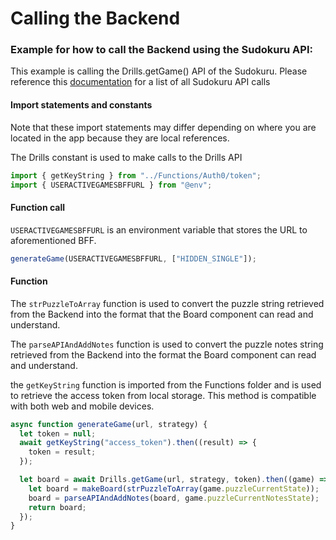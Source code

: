 # Calling the Backend

### Example for how to call the Backend using the Sudokuru API:

This example is calling the Drills.getGame() API of the Sudokuru.
Please reference this [documentation](https://github.com/SudoKuru/Sudokuru) for a list of all Sudokuru API calls

#### Import statements and constants

Note that these import statements may differ depending on where you are located in the app
because they are local references.

The Drills constant is used to make calls to the Drills API

```typescript
import { getKeyString } from "../Functions/Auth0/token";
import { USERACTIVEGAMESBFFURL } from "@env";
```

#### Function call

`USERACTIVEGAMESBFFURL` is an environment variable that stores the URL to aforementioned BFF.

```javascript
generateGame(USERACTIVEGAMESBFFURL, ["HIDDEN_SINGLE"]);
```

#### Function

The `strPuzzleToArray` function is used to convert the puzzle string retrieved from the Backend into
the format that the Board component can read and understand.

The `parseAPIAndAddNotes` function is used to convert the puzzle notes string retrieved from the Backend into
the format the Board component can read and understand.

the `getKeyString` function is imported from the Functions folder and is used to retrieve the access token
from local storage. This method is compatible with both web and mobile devices.

```javascript
async function generateGame(url, strategy) {
  let token = null;
  await getKeyString("access_token").then((result) => {
    token = result;
  });

  let board = await Drills.getGame(url, strategy, token).then((game) => {
    let board = makeBoard(strPuzzleToArray(game.puzzleCurrentState));
    board = parseAPIAndAddNotes(board, game.puzzleCurrentNotesState);
    return board;
  });
}
```
